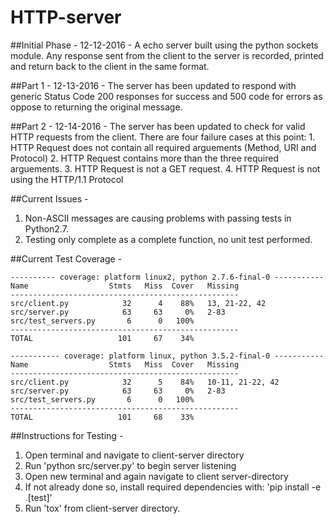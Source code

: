 # HTTP-server

##Initial Phase - 12-12-2016 - 
A echo server built using the python sockets module.  Any response sent from the client to the server is recorded, printed and return back to the client in the same format. 

##Part 1 - 12-13-2016 - 
The server has been updated to respond with generic Status Code 200 responses for success and 500 code for errors as oppose to returning the original message. 

##Part 2 - 12-14-2016 - 
The server has been updated to check for valid HTTP requests from the client.  There are four failure cases at this point:
    1. HTTP Request does not contain all required arguements (Method, URI and Protocol)
    2. HTTP Request contains more than the three required arguements.
    3. HTTP Request is not a GET request.
    4. HTTP Request is not using the HTTP/1.1 Protocol

##Current Issues - 
1. Non-ASCII messages are causing problems with passing tests in Python2.7.
2. Testing only complete as a complete function, no unit test performed.

##Current Test Coverage - 
```
---------- coverage: platform linux2, python 2.7.6-final-0 -----------
Name                  Stmts   Miss  Cover   Missing
---------------------------------------------------
src/client.py            32      4    88%   13, 21-22, 42
src/server.py            63     63     0%   2-83
src/test_servers.py       6      0   100%
---------------------------------------------------
TOTAL                   101     67    34%
```
```
----------- coverage: platform linux, python 3.5.2-final-0 -----------
Name                  Stmts   Miss  Cover   Missing
---------------------------------------------------
src/client.py            32      5    84%   10-11, 21-22, 42
src/server.py            63     63     0%   2-83
src/test_servers.py       6      0   100%
---------------------------------------------------
TOTAL                   101     68    33%
```

##Instructions for Testing - 
1. Open terminal and navigate to client-server directory
2. Run 'python src/server.py' to begin server listening
3. Open new terminal and again navigate to client server-directory
4. If not already done so, install required dependencies with:
    'pip install -e .[test]'
5. Run 'tox' from client-server directory.
